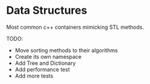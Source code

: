 # Data Structures

Most common c++ containers mimicking STL methods.

TODO:
- Move sorting methods to their algorithms
- Create its own namespace
- Add Tree and Dictionary
- Add performance test
- Add more tests
